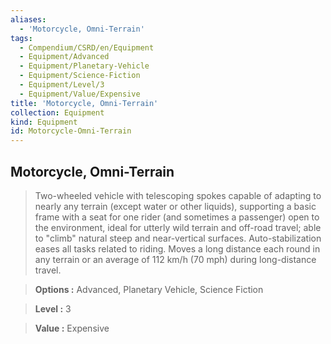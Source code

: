 ```yaml
---
aliases:
  - 'Motorcycle, Omni-Terrain'
tags:
  - Compendium/CSRD/en/Equipment
  - Equipment/Advanced
  - Equipment/Planetary-Vehicle
  - Equipment/Science-Fiction
  - Equipment/Level/3
  - Equipment/Value/Expensive
title: 'Motorcycle, Omni-Terrain'
collection: Equipment
kind: Equipment
id: Motorcycle-Omni-Terrain
---
```

## Motorcycle, Omni-Terrain    
    
>Two-wheeled vehicle with telescoping spokes capable of adapting to nearly any terrain (except water or other liquids), supporting a basic frame with a seat for one rider (and sometimes a passenger) open to the environment, ideal for utterly wild terrain and off-road travel; able to "climb" natural steep and near-vertical surfaces. Auto-stabilization eases all tasks related to riding. Moves a long distance each round in any terrain or an average of 112 km/h (70 mph) during long-distance travel.    
> **Options :** Advanced, Planetary Vehicle, Science Fiction    
> **Level :** 3    
> **Value :** Expensive
